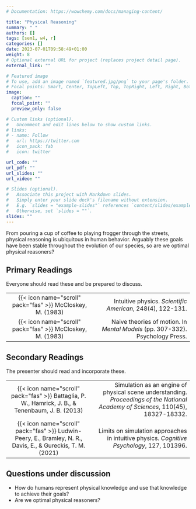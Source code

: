 ```yaml
---
# Documentation: https://wowchemy.com/docs/managing-content/

title: "Physical Reasoning"
summary: " "
authors: []
tags: [sem1, w4, r]
categories: []
date: 2023-07-01T09:58:49+01:00
weight: 8
# Optional external URL for project (replaces project detail page).
external_link: ""

# Featured image
# To use, add an image named `featured.jpg/png` to your page's folder.
# Focal points: Smart, Center, TopLeft, Top, TopRight, Left, Right, BottomLeft, Bottom, BottomRight.
image:
  caption: ""
  focal_point: ""
  preview_only: false

# Custom links (optional).
#   Uncomment and edit lines below to show custom links.
# links:
# - name: Follow
#   url: https://twitter.com
#   icon_pack: fab
#   icon: twitter

url_code: ""
url_pdf: ""
url_slides: ""
url_video: ""

# Slides (optional).
#   Associate this project with Markdown slides.
#   Simply enter your slide deck's filename without extension.
#   E.g. `slides = "example-slides"` references `content/slides/example-slides.md`.
#   Otherwise, set `slides = ""`.
slides: ""
---
```


From pouring a cup of coffee to playing frogger through the streets, physical reasoning is ubiquitous in human behavior. Arguably these goals have been stable throughout the evolution of our species, so are we optimal physical reasoners? 


## Primary Readings

Everyone should read these and be prepared to discuss.

|  |  |
|:----:|-----:|
| {{< icon name="scroll" pack="fas" >}} McCloskey, M. (1983) | Intuitive physics. *Scientific American*, 248(4), 122-131. |
| {{< icon name="scroll" pack="fas" >}} McCloskey, M. (1983) | Naive theories of motion. In *Mental Models* (pp. 307-332). Psychology Press. |

## Secondary Readings

The presenter should read and incorporate these.

|  |  |
|:----:|-----:|
| {{< icon name="scroll" pack="fas" >}} Battaglia, P. W., Hamrick, J. B., & Tenenbaum, J. B. (2013) | Simulation as an engine of physical scene understanding. *Proceedings of the National Academy of Sciences*, 110(45), 18327-18332. |
| {{< icon name="scroll" pack="fas" >}} Ludwin-Peery, E., Bramley, N. R., Davis, E., & Gureckis, T. M. (2021) | Limits on simulation approaches in intuitive physics. *Cognitive Psychology*, 127, 101396. |


## Questions under discussion

- How do humans represent physical knowledge and use that knowledge to achieve their goals?
- Are we optimal physical reasoners?

